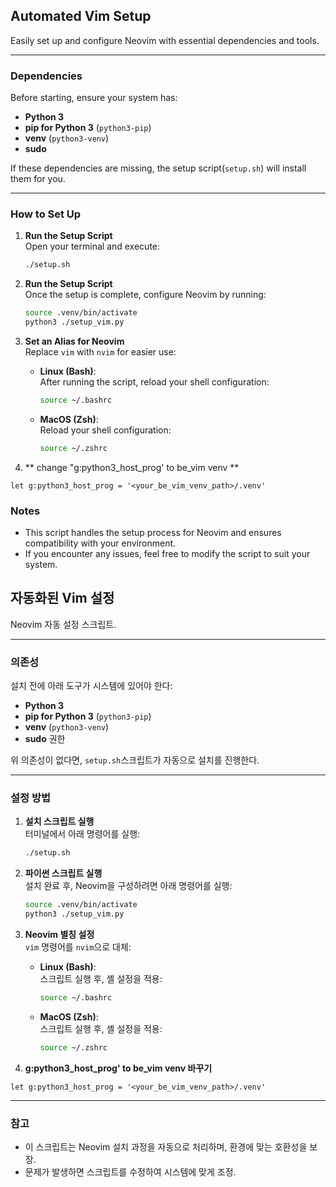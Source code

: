 ## **Automated Vim Setup**

Easily set up and configure Neovim with essential dependencies and tools.

---

### **Dependencies**
Before starting, ensure your system has:
- **Python 3**
- **pip for Python 3** (`python3-pip`)
- **venv** (`python3-venv`)
- **sudo**

If these dependencies are missing, the setup script(`setup.sh`) will install them for you.

---

### **How to Set Up**

1. **Run the Setup Script**  
	Open your terminal and execute:
   ```bash
   ./setup.sh
   ```

2. **Run the Setup Script**  
	Once the setup is complete, configure Neovim by running:
   ```bash
   source .venv/bin/activate
   python3 ./setup_vim.py
   ```

3. **Set an Alias for Neovim**  
   Replace `vim` with `nvim` for easier use:
   - **Linux (Bash)**:  
     After running the script, reload your shell configuration:
     ```bash
     source ~/.bashrc
     ```
   - **MacOS (Zsh)**:  
     Reload your shell configuration:
     ```bash
     source ~/.zshrc
     ```
4. ** change "g:python3_host_prog' to be_vim venv **

```vimrc
let g:python3_host_prog = '<your_be_vim_venv_path>/.venv'
```

### **Notes**
- This script handles the setup process for Neovim and ensures compatibility with your environment.
- If you encounter any issues, feel free to modify the script to suit your system.

## **자동화된 Vim 설정**

Neovim 자동 설정 스크립트.

---

### **의존성**
설치 전에 아래 도구가 시스템에 있어야 한다:
- **Python 3**
- **pip for Python 3** (`python3-pip`)
- **venv** (`python3-venv`)
- **sudo** 권한

위 의존성이 없다면, `setup.sh`스크립트가 자동으로 설치를 진행한다.

---

### **설정 방법**

1. **설치 스크립트 실행**  
   터미널에서 아래 명령어를 실행:
   ```bash
   ./setup.sh
   ```

2. **파이썬 스크립트 실행**  
   설치 완료 후, Neovim을 구성하려면 아래 명령어를 실행:
   ```bash
   source .venv/bin/activate
   python3 ./setup_vim.py
   ```

3. **Neovim 별칭 설정**  
   `vim` 명령어를 `nvim`으로 대체:
   - **Linux (Bash)**:  
     스크립트 실행 후, 셸 설정을 적용:
     ```bash
     source ~/.bashrc
     ```
   - **MacOS (Zsh)**:  
     스크립트 실행 후, 셸 설정을 적용:
     ```bash
     source ~/.zshrc
     ```
4. **g:python3_host_prog' to be_vim venv 바꾸기**

```vimrc
let g:python3_host_prog = '<your_be_vim_venv_path>/.venv'
```

---

### **참고**
- 이 스크립트는 Neovim 설치 과정을 자동으로 처리하며, 환경에 맞는 호환성을 보장.
- 문제가 발생하면 스크립트를 수정하여 시스템에 맞게 조정.

